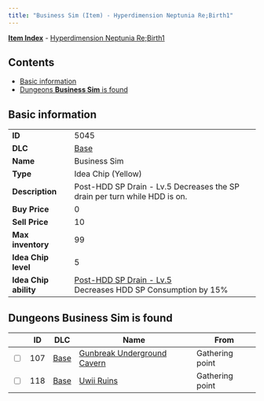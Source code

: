 ```yaml
---
title: "Business Sim (Item) - Hyperdimension Neptunia Re;Birth1"
---
```


[**Item Index**](/neptunia/rb1/item/index.html) - [Hyperdimension Neptunia Re;Birth1](/neptunia/rb1)

## Contents

- [Basic information](#basic-information)
- [Dungeons **Business Sim** is found](#dungeons-business-sim-is-found)

## Basic information

|   |   |
| -- | -- |
| **ID** | 5045 |
| **DLC** | [Base](/neptunia/rb1/dlc/1-base.html) |
| **Name** | Business Sim |
| **Type** | Idea Chip (Yellow) |
| **Description** | Post-HDD SP Drain - Lv.5 Decreases the SP drain per turn while HDD is on. |
| **Buy Price** | 0 |
| **Sell Price** | 10 |
| **Max inventory** | 99 |
| **Idea Chip level** | 5 |
| **Idea Chip ability** | [Post-HDD SP Drain - Lv.5](/neptunia/rb1/avatar/1-9544-post-hdd-sp-drain-lv-5.html)<br />Decreases HDD SP Consumption by 15% |


## Dungeons **Business Sim** is found

|    | ID | DLC | Name | From |
| -- | -- | --- | ---- | ---- |
| <input type="checkbox" id="rb1-dungeon-1-107" class="trackbox" /> | 107 | [Base](/neptunia/rb1/dlc/1-base.html) | [Gunbreak Underground Cavern](/neptunia/rb1/dungeon/1-107-gunbreak-underground-cavern.html) | Gathering point |
| <input type="checkbox" id="rb1-dungeon-1-118" class="trackbox" /> | 118 | [Base](/neptunia/rb1/dlc/1-base.html) | [Uwii Ruins](/neptunia/rb1/dungeon/1-118-uwii-ruins.html) | Gathering point |

